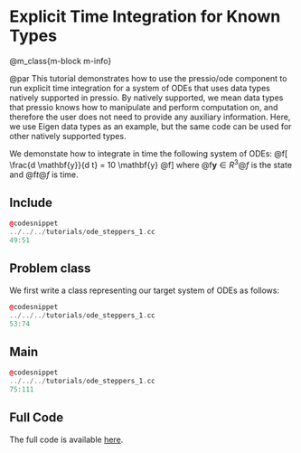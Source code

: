 
# Explicit Time Integration for Known Types

@m_class{m-block m-info}

@par
This tutorial demonstrates how to use the pressio/ode component
to run explicit time integration for a system of ODEs that uses data types
natively supported in pressio.
By natively supported, we mean data types that pressio knows how to manipulate
and perform computation on, and therefore the user does not need
to provide any auxiliary information.
Here, we use Eigen data types as an example, but the same code
can be used for other natively supported types.


We demonstate how to integrate in time the following system of ODEs:
@f[
\frac{d \mathbf{y}}{d t} = 10 \mathbf{y}
@f]
where @f$\mathbf{y} \in R^3@f$ is the state and @f$t@f$ is time.


## Include

```cpp
@codesnippet
../../../tutorials/ode_steppers_1.cc
49:51
```

## Problem class
We first write a class representing our target system of ODEs as follows:
```cpp
@codesnippet
../../../tutorials/ode_steppers_1.cc
53:74
```
<!-- Note that the data type used for the state is an Eigen vector. -->
<!-- The problem class must meet the API needed by pressio to run explicit time integration: -->
<!--  * it must contain type aliases for scalar, state and velocity (these aliases are detected by pressio) -->
<!--  * it must contain two overleads of the velocity method (one void and one non-void) -->
<!-- Note that if you try to use a problem class that does not satisfy the target API, -->
<!-- pressio throws a compile-time error. -->


## Main
```cpp
@codesnippet
../../../tutorials/ode_steppers_1.cc
75:111
```

## Full Code
The full code is available [here](https://github.com/Pressio/pressio-tutorials/blob/main/tutorials/ode_steppers_1.cc).
